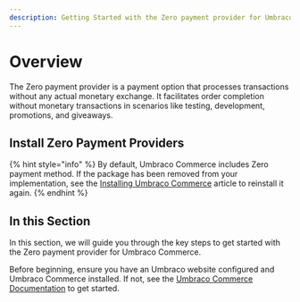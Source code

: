 ```yaml
---
description: Getting Started with the Zero payment provider for Umbraco Commerce.
---
```


# Overview

The Zero payment provider is a payment option that processes transactions without any actual monetary exchange. It facilitates order completion without monetary transactions in scenarios like testing, development, promotions, and giveaways.

## Install Zero Payment Providers

{% hint style="info" %}
By default, Umbraco Commerce includes Zero payment method. If the package has been removed from your implementation, see the [Installing Umbraco Commerce](https://docs.umbraco.com/umbraco-commerce/installation/install) article to reinstall it again.
{% endhint %}

## In this Section

In this section, we will guide you through the key steps to get started with the Zero payment provider for Umbraco Commerce.

Before beginning, ensure you have an Umbraco website configured and Umbraco Commerce installed. If not, see the [Umbraco Commerce Documentation](https://docs.umbraco.com/umbraco-commerce/) to get started.
